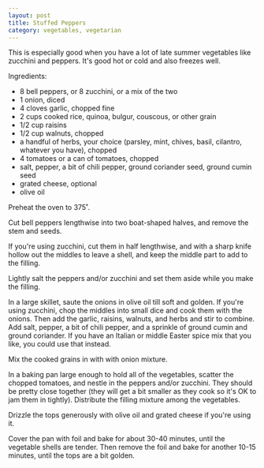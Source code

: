 ```yaml
---
layout: post
title: Stuffed Peppers
category: vegetables, vegetarian
---
```


This is especially good when you have a lot of late summer vegetables like zucchini and peppers. It's good hot or cold and also freezes well.

Ingredients:
- 8 bell peppers, or 8 zucchini, or a mix of the two
- 1 onion, diced
- 4 cloves garlic, chopped fine
- 2 cups cooked rice, quinoa, bulgur, couscous, or other grain
- 1/2 cup raisins
- 1/2 cup walnuts, chopped
- a handful of herbs, your choice (parsley, mint, chives, basil, cilantro, whatever you have), chopped
- 4 tomatoes or a can of tomatoes, chopped
- salt, pepper, a bit of chili pepper, ground coriander seed, ground cumin seed
- grated cheese, optional
- olive oil

Preheat the oven to 375˚.

Cut bell peppers lengthwise into two boat-shaped halves, and remove the stem and seeds.

If you're using zucchini, cut them in half lengthwise, and with a sharp knife hollow out the middles to leave a shell, and keep the middle part to add to the filling.

Lightly salt the peppers and/or zucchini and set them aside while you make the filling.

In a large skillet, saute the onions in olive oil till soft and golden. If you're using zucchini, chop the middles into small dice and cook them with the onions. Then add the garlic, raisins, walnuts, and  herbs and stir to combine. Add salt, pepper, a bit of chili pepper, and a sprinkle of ground cumin and ground coriander. If you have an Italian or middle Easter spice mix that you like, you could use that instead.

Mix the cooked grains in with with onion mixture. 

In a baking pan large enough to hold all of the vegetables, scatter the chopped tomatoes, and nestle in the peppers and/or zucchini. They should be pretty close together (they will get a bit smaller as they cook so it's OK to jam them in tightly). Distribute the filling mixture among the vegetables. 

Drizzle the tops generously with olive oil and grated cheese if you're using it.

Cover the pan with foil and bake for about 30-40 minutes, until the vegetable shells are tender. Then remove the foil and bake for another 10-15 minutes, until the tops are a bit golden.
